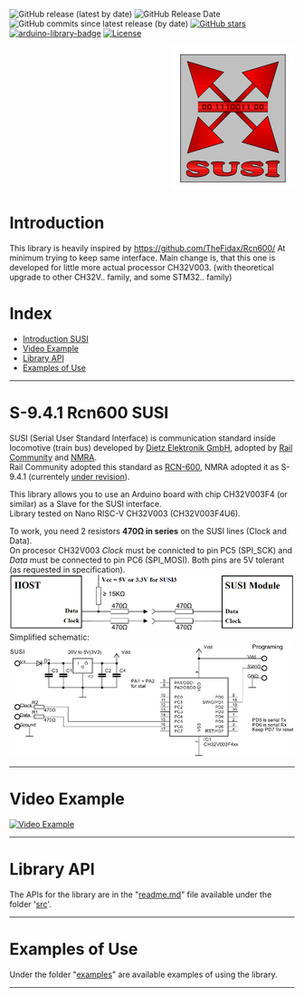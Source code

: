 ![GitHub release (latest by date)](https://img.shields.io/github/v/release/fulda1/SUSI2)
![GitHub Release Date](https://img.shields.io/github/release-date/fulda1/SUSI2)
![GitHub commits since latest release (by date)](https://img.shields.io/github/commits-since/fulda1/SUSI2/latest)
[![GitHub stars](https://img.shields.io/github/stars/fulda1/SUSI2)](https://github.com/fulda1/SUSI2/stargazers)
[![arduino-library-badge](https://www.ardu-badge.com/badge/SUSI2.svg)](https://www.ardu-badge.com/SUSI2)
[![License](https://img.shields.io/github/license/fulda1/SUSI2)](#)

<P ALIGN="right"><img src="https://raw.githubusercontent.com/fulda1/SUSI2/refs/heads/main/susi_logo.svg"></P>

# Introduction
This library is heavily inspired by https://github.com/TheFidax/Rcn600/
At minimum trying to keep same interface.
Main change is, that this one is developed for little more actual processor CH32V003. (with theoretical upgrade to other CH32V.. family, and some STM32.. family)

# Index
* [Introduction SUSI](#S-9.4.1-Rcn600-SUSI)
* [Video Example](#Video-Example)
* [Library API](#Library-API)
* [Examples of Use](#Examples-of-Use)

------------

# S-9.4.1 Rcn600 SUSI
SUSI (Serial User Standard Interface) is communication standard inside locomotive (train bus) developed by [Dietz Elektronik GmbH](https://www.d-i-e-t-z.de/), adopted by [Rail Community](https://railcommunity.de/) and [NMRA](https://www.nmra.org/).<br/>
Rail Community adopted this standard as [RCN-600](https://normen.railcommunity.de/RCN-600.pdf), NMRA adopted it as S-9.4.1 (currentely [under revision](https://www.nmra.org/documents-under-revision)).<br/>

This library allows you to use an Arduino board with chip CH32V003F4 (or similar) as a Slave for the SUSI interface.<br/>
Library tested on Nano RISC-V CH32V003 (CH32V003F4U6).</br>

To work, you need 2 resistors **470Ω in series** on the SUSI lines (Clock and Data).<br/>
On procesor CH32V003 *Clock* must be connicted to pin PC5 (SPI_SCK) and *Data* must be connected to pin PC6 (SPI_MOSI). Both pins are 5V tolerant (as requested in specification).<br/>
<img src="https://raw.githubusercontent.com/fulda1/SUSI2/refs/heads/main/wiring.png"><br/>
Simplified schematic:<br/>
<img src="https://raw.githubusercontent.com/fulda1/SUSI2/refs/heads/main/schematic.jpeg">

------------

# Video Example

[![Video Example](https://img.youtube.com/vi/F4uDv5WQdg8/0.jpg)](http://www.youtube.com/watch?v=F4uDv5WQdg8)

------------

# Library API
The APIs for the library are in the "[readme.md](https://github.com/fulda1/SUSI2/blob/master/src/readme.md)" file available under the folder '[src](https://github.com/fulda1/SUSI2/tree/master/src)'.</br>

------------

# Examples of Use
Under the folder "[examples](https://github.com/fulda1/SUSI2/tree/master/examples)" are available examples of using the library.</br>

------------
